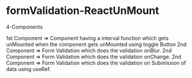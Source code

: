 # formValidation-ReactUnMount

4-Components

1st Component => Component having a interval function which gets unMounted when the component gets unMounted using toggle Button
2nd Component => Form Validation which does the validation onBlur.
2nd Component => Form Validation which does the validation onChange.
2nd Component => Form Validation which does the validation on Submission of data using useRef.

